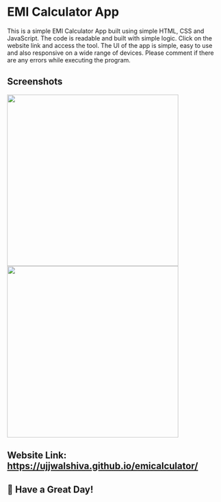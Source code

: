 # EMI Calculator App

This is a simple EMI Calculator App built using simple HTML, CSS and JavaScript. The code is readable and built with simple logic. Click on the website link and access the tool. The UI of the app is simple, easy to use and also responsive on a wide range of devices. Please comment if there are any errors while executing the program. 


## Screenshots


<img src="https://user-images.githubusercontent.com/81429137/130285417-f22bec9e-dd7a-4555-8369-227e7e275761.png" width=400>

<img src="https://user-images.githubusercontent.com/81429137/130285531-32f1dee2-a990-4e9b-a84e-d0f90fe2acfc.png" width=400>
<br>

## Website Link: https://ujjwalshiva.github.io/emicalculator/

## 🌈 Have a Great Day!
